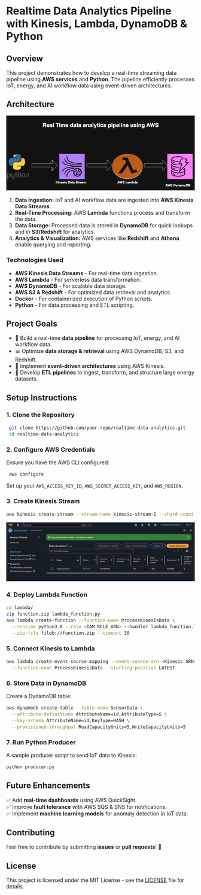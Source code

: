 # Realtime Data Analytics Pipeline with Kinesis, Lambda, DynamoDB & Python

## Overview
This project demonstrates how to develop a real-time streaming data pipeline using **AWS services** and **Python**. The pipeline efficiently processes IoT, energy, and AI workflow data using event-driven architectures.


## **Architecture**

![Project Architecture](Project_Architecture.png)

1. **Data Ingestion:** IoT and AI workflow data are ingested into **AWS Kinesis Data Streams**.
2. **Real-Time Processing:** AWS **Lambda** functions process and transform the data.
3. **Data Storage:** Processed data is stored in **DynamoDB** for quick lookups and in **S3/Redshift** for analytics.
4. **Analytics & Visualization:** AWS services like **Redshift** and **Athena** enable querying and reporting.



### **Technologies Used**
- **AWS Kinesis Data Streams** - For real-time data ingestion.
- **AWS Lambda** - For serverless data transformation.
- **AWS DynamoDB** - For scalable data storage.
- **AWS S3 & Redshift** - For optimized data retrieval and analytics.
- **Docker** - For containerized execution of Python scripts.
- **Python** - For data processing and ETL scripting.

## **Project Goals**
- 🚀 Build a real-time **data pipeline** for processing IoT, energy, and AI workflow data.
- 📊 Optimize **data storage & retrieval** using AWS DynamoDB, S3, and Redshift.
- 🔄 Implement **event-driven architectures** using AWS Kinesis.
- 🔧 Develop **ETL pipelines** to ingest, transform, and structure large energy datasets.


## **Setup Instructions**
### **1. Clone the Repository**
```sh
 git clone https://github.com/your-repo/realtime-data-analytics.git
 cd realtime-data-analytics
```

### **2. Configure AWS Credentials**
Ensure you have the AWS CLI configured:
```sh
 aws configure
```
Set up your `AWS_ACCESS_KEY_ID`, `AWS_SECRET_ACCESS_KEY`, and `AWS_REGION`.

### **3. Create Kinesis Stream**
```sh
aws kinesis create-stream --stream-name kinesis-stream-1 --shard-count 1
```

![Amazon_Kinesis](Amazon_Kinesis.png)


### **4. Deploy Lambda Function**
```sh
cd lambda/
zip function.zip lambda_function.py
aws lambda create-function --function-name ProcessKinesisData \
  --runtime python3.8 --role <IAM_ROLE_ARN> --handler lambda_function.lambda_handler \
  --zip-file fileb://function.zip --timeout 30
```

### **5. Connect Kinesis to Lambda**
```sh
aws lambda create-event-source-mapping --event-source-arn <Kinesis ARN> \
  --function-name ProcessKinesisData --starting-position LATEST
```

### **6. Store Data in DynamoDB**
Create a DynamoDB table:
```sh
aws dynamodb create-table --table-name SensorData \
  --attribute-definitions AttributeName=id,AttributeType=S \
  --key-schema AttributeName=id,KeyType=HASH \
  --provisioned-throughput ReadCapacityUnits=5,WriteCapacityUnits=5
```

### **7. Run Python Producer**
A sample producer script to send IoT data to Kinesis:
```sh
python producer.py
```

## **Future Enhancements**
✅ Add **real-time dashboards** using AWS QuickSight.  
✅ Improve **fault tolerance** with AWS SQS & SNS for notifications.  
✅ Implement **machine learning models** for anomaly detection in IoT data.  

## **Contributing**
Feel free to contribute by submitting **issues** or **pull requests**! 🚀

## **License**
This project is licensed under the MIT License - see the [LICENSE](LICENSE) file for details.
